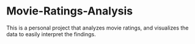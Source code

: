 # Movie-Ratings-Analysis
This is a personal project that analyzes movie ratings, and visualizes the data to easily interpret the findings. 
